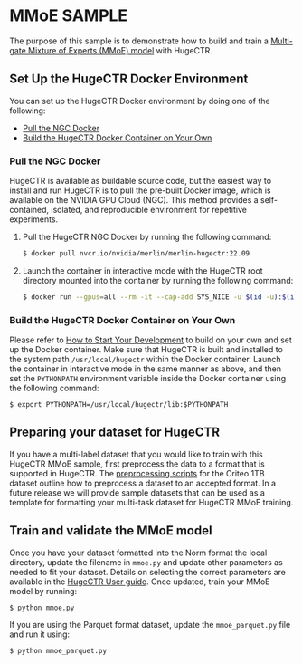 # MMoE SAMPLE #
The purpose of this sample is to demonstrate how to build and train a [Multi-gate Mixture of Experts (MMoE) model](https://dl.acm.org/doi/pdf/10.1145/3219819.3220007) with HugeCTR.

## Set Up the HugeCTR Docker Environment ##
You can set up the HugeCTR Docker environment by doing one of the following:
- [Pull the NGC Docker](#pull-the-ngc-docker)
- [Build the HugeCTR Docker Container on Your Own](#build-the-hugectr-docker-container-on-your-own)

### Pull the NGC Docker ###
HugeCTR is available as buildable source code, but the easiest way to install and run HugeCTR is to pull the pre-built Docker image, which is available on the NVIDIA GPU Cloud (NGC). This method provides a self-contained, isolated, and reproducible environment for repetitive experiments.

1. Pull the HugeCTR NGC Docker by running the following command:
   ```bash
   $ docker pull nvcr.io/nvidia/merlin/merlin-hugectr:22.09
   ```
2. Launch the container in interactive mode with the HugeCTR root directory mounted into the container by running the following command:
   ```bash
   $ docker run --gpus=all --rm -it --cap-add SYS_NICE -u $(id -u):$(id -g) -v $(pwd):/hugectr -w /hugectr nvcr.io/nvidia/merlin/merlin-hugectr:22.09
   ```

### Build the HugeCTR Docker Container on Your Own ###
Please refer to [How to Start Your Development](https://nvidia-merlin.github.io/HugeCTR/master/hugectr_contributor_guide.html#how-to-start-your-development) to build on your own and set up the Docker container. Make sure that HugeCTR is built and installed to the system path `/usr/local/hugectr` within the Docker container. Launch the container in interactive mode in the same manner as above, and then set the `PYTHONPATH` environment variable inside the Docker container using the following command:
```shell
$ export PYTHONPATH=/usr/local/hugectr/lib:$PYTHONPATH
```
## Preparing your dataset for HugeCTR ##
If you have a multi-label dataset that you would like to train with this HugeCTR MMoE sample, first preprocess the data to a format that is supported in HugeCTR.  The [preprocessing scripts](tools/criteo_script) for the Criteo 1TB dataset outline how to preprocess a dataset to an accepted format. In a future release we will provide sample datasets that can be used as a template for formatting your multi-task dataset for HugeCTR MMoE training.

## Train and validate the MMoE model ##
Once you have your dataset formatted into the Norm format the local directory, update the filename in `mmoe.py` and update other parameters as needed to fit your dataset.  Details on selecting the correct parameters are available in the [HugeCTR User guide](docs/hugectr_user_guide.md).  Once updated, train your MMoE model by running:
``` shell
$ python mmoe.py
```

If you are using the Parquet format dataset, update the `mmoe_parquet.py` file and run it using:
``` shell
$ python mmoe_parquet.py
```
